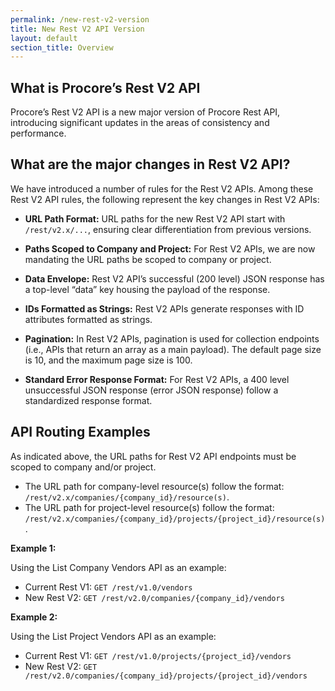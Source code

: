 ```yaml
---
permalink: /new-rest-v2-version
title: New Rest V2 API Version
layout: default
section_title: Overview
---
```


## What is Procore’s Rest V2 API

Procore’s Rest V2 API is a new major version of Procore Rest API, introducing significant updates in the areas of consistency and performance.

## What are the major changes in Rest V2 API?

We have introduced a number of rules for the Rest V2 APIs.
Among these Rest V2 API rules, the following represent the key changes in Rest V2 APIs:

* **URL Path Format:** URL paths for the new Rest V2 API start with `/rest/v2.x/...`, ensuring clear differentiation from previous versions.

* **Paths Scoped to Company and Project:** For Rest V2 APIs, we are now mandating the URL paths be scoped to company or project.

* **Data Envelope:** Rest V2 API’s successful (200 level) JSON response has a top-level “data” key housing the payload of the response.

* **IDs Formatted as Strings:** Rest V2 APIs generate responses with ID attributes formatted as strings.

* **Pagination:** In Rest V2 APIs, pagination is used for collection endpoints (i.e., APIs that return an array as a main payload).
The default page size is 10, and the maximum page size is 100.

* **Standard Error Response Format:** For Rest V2 APIs, a 400 level unsuccessful JSON response (error JSON response) follow a standardized response format.

## API Routing Examples

As indicated above, the URL paths for Rest V2 API endpoints must be scoped to company and/or project.
* The URL path for company-level resource(s) follow the format: `/rest/v2.x/companies/{company_id}/resource(s)`.
* The URL path for project-level resource(s) follow the format: `/rest/v2.x/companies/{company_id}/projects/{project_id}/resource(s)`.

**Example 1:**

Using the List Company Vendors API as an example:

* Current Rest V1: `GET /rest/v1.0/vendors` 
* New Rest V2: `GET /rest/v2.0/companies/{company_id}/vendors`

**Example 2:**

Using the List Project Vendors API as an example:

* Current Rest V1: `GET /rest/v1.0/projects/{project_id}/vendors`
* New Rest V2: `GET /rest/v2.0/companies/{company_id}/projects/{project_id}/vendors`
